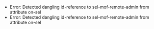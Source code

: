 * Error: Detected dangling id-reference to sel-mof-remote-admin from attribute
           on-sel
* Error: Detected dangling id-reference to sel-mof-remote-admin from attribute
           on-sel
